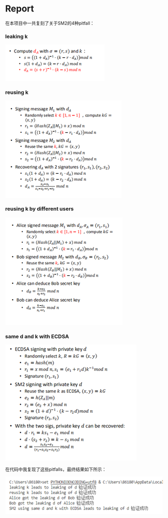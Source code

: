 # Report

在本项目中一共复刻了关于SM2的4种pitfall：

### leaking k

![](pics/原理1.png)

### reusing k

![](pics/原理2.png)

### reusing k by different users

![](pics/原理3.png)

### same d and k with ECDSA

![](pics/原理4.png)

在代码中我复现了这些pitfalls，最终结果如下所示：

![](pics/结果.png)
